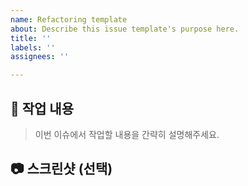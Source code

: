 ```yaml
---
name: Refactoring template
about: Describe this issue template's purpose here.
title: ''
labels: ''
assignees: ''

---
```


## 📝 작업 내용

> 이번 이슈에서 작업할 내용을 간략히 설명해주세요.

## 📷 스크린샷 (선택)
